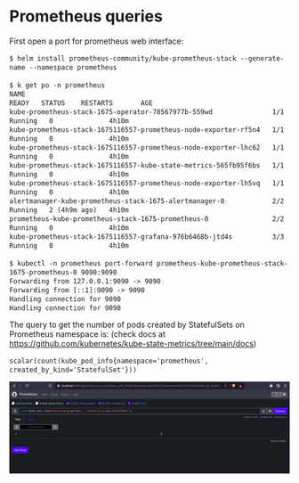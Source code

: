 # Prometheus queries

First open a port for prometheus web interface:

```shell
$ helm install prometheus-community/kube-prometheus-stack --generate-name --namespace prometheus

$ k get po -n prometheus
NAME                                                              READY   STATUS    RESTARTS       AGE
kube-prometheus-stack-1675-operator-78567977b-559wd               1/1     Running   0              4h10m
kube-prometheus-stack-1675116557-prometheus-node-exporter-rf5n4   1/1     Running   0              4h10m
kube-prometheus-stack-1675116557-prometheus-node-exporter-lhc62   1/1     Running   0              4h10m
kube-prometheus-stack-1675116557-kube-state-metrics-565fb95f6bs   1/1     Running   0              4h10m
kube-prometheus-stack-1675116557-prometheus-node-exporter-lh5vq   1/1     Running   0              4h10m
alertmanager-kube-prometheus-stack-1675-alertmanager-0            2/2     Running   2 (4h9m ago)   4h10m
prometheus-kube-prometheus-stack-1675-prometheus-0                2/2     Running   0              4h10m
kube-prometheus-stack-1675116557-grafana-976b6468b-jtd4s          3/3     Running   0              4h10m

$ kubectl -n prometheus port-forward prometheus-kube-prometheus-stack-1675-prometheus-0 9090:9090
Forwarding from 127.0.0.1:9090 -> 9090
Forwarding from [::1]:9090 -> 9090
Handling connection for 9090
Handling connection for 9090
```

The query to get the number of pods created by StatefulSets on Prometheus namespace is: (check docs at https://github.com/kubernetes/kube-state-metrics/tree/main/docs)

```
scalar(count(kube_pod_info{namespace='prometheus', created_by_kind='StatefulSet'}))
```

![alt](2023-02-06.png)

